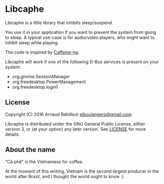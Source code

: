 Libcaphe
========

Libcaphe is a little library that inhibits sleep/suspend.

You use it in your application if you want to prevent the system from going to
sleep. A typical use-case is for audio/video players, who might want to inhibit
sleep while playing.

The code is inspired by [Caffeine-ng](https://gitlab.com/hobarrera/caffeine-ng).

Libcaphe will work if one of the following D-Bus services is present on your
system:

- org.gnome.SessionManager 
- org.freedesktop.PowerManagement
- org.freedesktop.login1



License
-------

Copyright (C) 2016 Arnaud Rebillout <elboulangero@gmail.com>.

Libcaphe is distributed under the GNU General Public License, either version 3,
or (at your option) any later version. See [LICENSE](LICENSE) for more details.



About the name
--------------

"Cà phê" is the Vietnamese for coffee.

At the moment of this writing, Vietnam is the second largest producer in the
world after Brazil, and I thought the world ought to know :)
